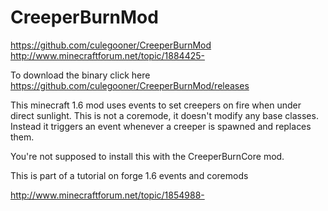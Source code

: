 CreeperBurnMod
==============

https://github.com/culegooner/CreeperBurnMod
http://www.minecraftforum.net/topic/1884425-

To download the binary click here https://github.com/culegooner/CreeperBurnMod/releases

This minecraft 1.6 mod uses events to set creepers on fire when under direct sunlight.
This is not a coremode, it doesn't modify any base classes. 
Instead it triggers an event whenever a creeper is spawned and replaces them.

You're not supposed to install this with the CreeperBurnCore mod.

This is part of a tutorial on forge 1.6 events and coremods

http://www.minecraftforum.net/topic/1854988-
